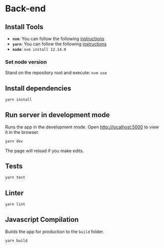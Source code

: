 # Back-end

## Install Tools

- __`nvm`__: You can follow the following [instructions](https://github.com/nvm-sh/nvm)
- __`yarn`__: You can follow the following [instructions](https://classic.yarnpkg.com/en/docs/install/#debian-stable)
- __`node`__: ```nvm install 12.14.0```

### Set node version
Stand on the repository root and execute: ```nvm use```

## Install dependencies

```bash
yarn install
```

## Run server in development mode

Runs the app in the development mode.
Open [http://localhost:5000](http://localhost:5000) to view it in the browser.

```bash
yarn dev
```

The page will reload if you make edits.

## Tests

```bash
yarn test
```

## Linter

```bash
yarn lint
```

## Javascript Compilation

Builds the app for production to the `build` folder.

```bash
yarn build
```
